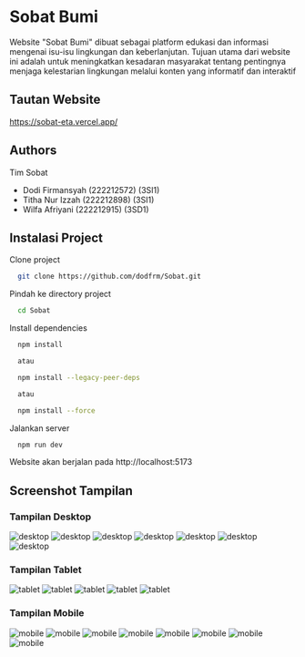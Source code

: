 # Sobat Bumi

Website "Sobat Bumi" dibuat sebagai platform edukasi dan informasi mengenai isu-isu lingkungan dan keberlanjutan. Tujuan utama dari website ini adalah untuk meningkatkan kesadaran masyarakat tentang pentingnya menjaga kelestarian lingkungan melalui konten yang informatif dan interaktif

## Tautan Website

https://sobat-eta.vercel.app/

## Authors
 Tim Sobat
- Dodi Firmansyah (222212572) (3SI1)
- Titha Nur Izzah (222212898) (3SI1)
- Wilfa Afriyani (222212915) (3SD1)

## Instalasi Project

Clone project

```bash
  git clone https://github.com/dodfrm/Sobat.git
```

Pindah ke directory project

```bash
  cd Sobat
```

Install dependencies

```bash
  npm install

  atau

  npm install --legacy-peer-deps

  atau

  npm install --force
```

Jalankan server

```bash
  npm run dev
```
Website akan berjalan pada http://localhost:5173

## Screenshot Tampilan

### Tampilan Desktop
![desktop](./ss/desktop%20(1).png)
![desktop](./ss/desktop%20(2).png)
![desktop](./ss/desktop%20(3).png)
![desktop](./ss/desktop%20(4).png)
![desktop](./ss/desktop%20(5).png)
![desktop](./ss/desktop%20(6).png)
![desktop](./ss/desktop%20(7).png)

### Tampilan Tablet
![tablet](./ss/tablet%20(2).jpeg)
![tablet](./ss/tablet%20(3).jpeg)
![tablet](./ss/tablet%20(4).jpeg)
![tablet](./ss/tablet%20(5).jpeg)
![tablet](./ss/tablet%20(6).jpeg)

### Tampilan Mobile
![mobile](./ss/mobile%20(1).jpeg)
![mobile](./ss/mobile%20(2).jpeg)
![mobile](./ss/mobile%20(3).jpeg)
![mobile](./ss/mobile%20(4).jpeg)
![mobile](./ss/mobile%20(5).jpeg)
![mobile](./ss/mobile%20(6).jpeg)
![mobile](./ss/mobile%20(7).jpeg)
![mobile](./ss/mobile%20(8).jpeg)


